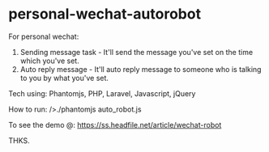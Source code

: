 # personal-wechat-autorobot

For personal wechat: 
1. Sending message task - It'll send the message you've set on the time which you've set. 
2. Auto reply message - It'll auto reply message to someone who is talking to you by what you've set. 

Tech using:
Phantomjs, PHP, Laravel, Javascript, jQuery

How to run:
/>./phantomjs auto_robot.js

To see the demo @:
https://ss.headfile.net/article/wechat-robot


THKS.
